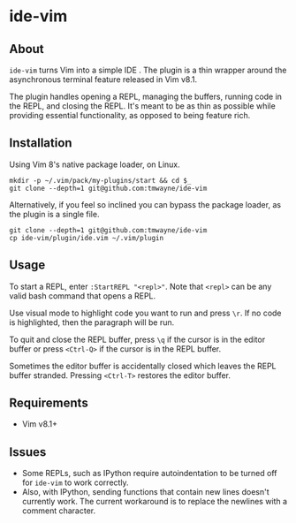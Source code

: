 # ide-vim

## About
`ide-vim` turns Vim into a simple IDE . The plugin is a thin
wrapper around the asynchronous terminal feature released in Vim v8.1.

The plugin handles opening a REPL, managing the buffers,
running code in the REPL, and closing the REPL. It's meant to be as
thin as possible while providing essential functionality, as opposed to
being feature rich.

## Installation
Using Vim 8's native package loader, on Linux.
```
mkdir -p ~/.vim/pack/my-plugins/start && cd $_
git clone --depth=1 git@github.com:tmwayne/ide-vim
```

Alternatively, if you feel so inclined you can bypass the package loader,
as the plugin is a single file.
```
git clone --depth=1 git@github.com:tmwayne/ide-vim
cp ide-vim/plugin/ide.vim ~/.vim/plugin
```

## Usage
To start a REPL, enter `:StartREPL "<repl>"`. Note that `<repl>`
can be any valid bash command that opens a REPL. 

Use visual mode to highlight code you want to run and press `\r`.
If no code is highlighted, then the paragraph will be run.

To quit and close the REPL buffer, press `\q` if the cursor
is in the editor buffer or press `<Ctrl-Q>` if the cursor is
in the REPL buffer.

Sometimes the editor buffer is accidentally closed which leaves
the REPL buffer stranded. Pressing `<Ctrl-T>` restores
the editor buffer.

## Requirements
- Vim v8.1+

## Issues
- Some REPLs, such as IPython require autoindentation to be turned off for
`ide-vim` to work correctly. 
- Also, with IPython, sending functions that
contain new lines doesn't currently work. The current workaround is to replace
the newlines with a comment character.
